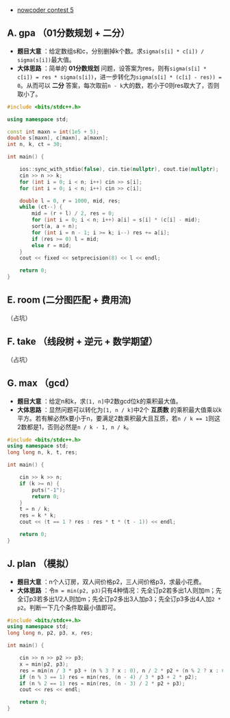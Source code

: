 * [nowcoder contest 5](https://www.nowcoder.com/acm/contest/143#question)

## A. gpa （01分数规划 + 二分）
* **题目大意** ：给定数组s和c，分别删掉k个数。求`sigma(s[i] * c[i]) / sigma(s[i])`最大值。 
* **大体思路** ：简单的 **01分数规划** 问题，设答案为res，则有`sigma(s[i] * c[i]) = res * sigma(s[i])`，进一步转化为`sigma(s[i] * (c[i] - res)) = 0`。从而可以 **二分** 答案，每次取前`n - k`大的数，若小于0则res取大了，否则取小了。
```c++
#include <bits/stdc++.h>

using namespace std;

const int maxn = int(1e5 + 5);
double s[maxn], c[maxn], a[maxn];
int n, k, ct = 30;

int main() {

    ios::sync_with_stdio(false), cin.tie(nullptr), cout.tie(nullptr);
    cin >> n >> k;
    for (int i = 0; i < n; i++) cin >> s[i];
    for (int i = 0; i < n; i++) cin >> c[i];

    double l = 0, r = 1000, mid, res;
    while (ct--) {
        mid = (r + l) / 2, res = 0;
        for (int i = 0; i < n; i++) a[i] = s[i] * (c[i] - mid);
        sort(a, a + n);
        for (int i = n - 1; i >= k; i--) res += a[i];
        if (res >= 0) l = mid;
        else r = mid;
    }
    cout << fixed << setprecision(8) << l << endl;

    return 0;
}

```

## E. room (二分图匹配 + 费用流)
（占坑）

## F. take （线段树 + 逆元 + 数学期望）
（占坑）

## G. max （gcd）
* **题目大意** ：给定n和k，求`[1, n]`中2数gcd位k的乘积最大值。
* **大体思路** ：显然问题可以转化为`[1, n / k]`中2个 **互质数** 的乘积最大值乘以k平方。若有解必然k要小于n，要满足2数乘积最大且互质，若`n / k == 1`则这2数都是1，否则必然是`n / k - 1, n / k`。

```c++
#include <bits/stdc++.h>
using namespace std;
long long n, k, t, res;

int main() {

    cin >> k >> n;
    if (k >= n) {
        puts("-1");
        return 0;
    }
    t = n / k;
    res = k * k;
    cout << (t == 1 ? res : res * t * (t - 1)) << endl;

    return 0;
}
```

## J. plan （模拟）
* **题目大意** ：n个人订房，双人间价格p2，三人间价格p3，求最小花费。
* **大体思路** ：令`m = min(p2, p3)`只有4种情况：先全订p2若多出1人则加m；先全订p3若多出1/2人则加m；先全订p2多出3人加p3；先全订p3多出4人加`2 * p2`。判断一下几个条件取最小值即可。
```c++
#include <bits/stdc++.h>
using namespace std;
long long n, p2, p3, x, res;

int main() {

    cin >> n >> p2 >> p3;
    x = min(p2, p3);
    res = min(n / 3 * p3 + (n % 3 ? x : 0), n / 2 * p2 + (n % 2 ? x : 0));
    if (n % 3 == 1) res = min(res, (n - 4) / 3 * p3 + 2 * p2);
    if (n % 2 == 1) res = min(res, (n - 3) / 2 * p2 + p3);
    cout << res << endl;

    return 0;
}

```

